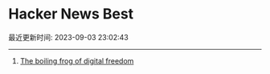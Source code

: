 # Hacker News Best

最近更新时间: 2023-09-03 23:02:43

--- 
1. [The boiling frog of digital freedom](https://gazoche.xyz/posts/boiling-frog/) 
